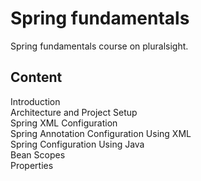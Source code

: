 # Spring fundamentals 

Spring fundamentals course on pluralsight.

## Content
Introduction<br>
Architecture and Project Setup<br>
Spring XML Configuration<br>
Spring Annotation Configuration Using XML<br>
Spring Configuration Using Java<br>
Bean Scopes<br>
Properties<br>
